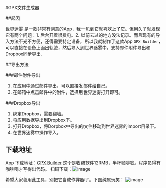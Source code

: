 
#GPX文件生成器

##起因

[世界迷雾](www.fogofworld.com) 是一款非常有创意的App，我一见到它就喜欢上了它。但用久了就发现它有两个问题：1. 后台开着很费电。2. 以前去过的地方没法记录。而且现有的导入方法不光不方便，还得需要特定设备，所以我就制作了这款App `GPX Builder`，可以直接在设备上画出轨迹，然后导入到世界迷雾中。支持邮件附件导出和Dropbox同步导出.

##导出方法

###邮件附件导出
1. 在应用中通过邮件导出，可以直接发邮件给自己。
2. 在邮箱中点击邮件中的附件，选择用世界迷雾打开即可。

###Dropbox导出
1. 绑定Dropbox，需要翻墙。
2. 将应用数据导出到Dropbox下。
3. 打开Dropbox，将Dorpbox中导出的文件移动到世界迷雾的import目录下。
4. 在世界迷雾中操作导入。

## 下载地址
App 下载地址：[GPX Builder](https://itunes.apple.com/us/app/gpx-builder/id938037644?l=zh&ls=1&mt=8) 这个是收费软件12RMB，半杯咖啡钱。程序员得有咖啡喝才写得出代码。
扫码下载：![image](http://appby.us/images/gpxqr.png)


希望大家善用此工具，别把它当成作弊器了。下图纯属玩笑：
![image](http://appby.us/images/gpx2.jpg)

